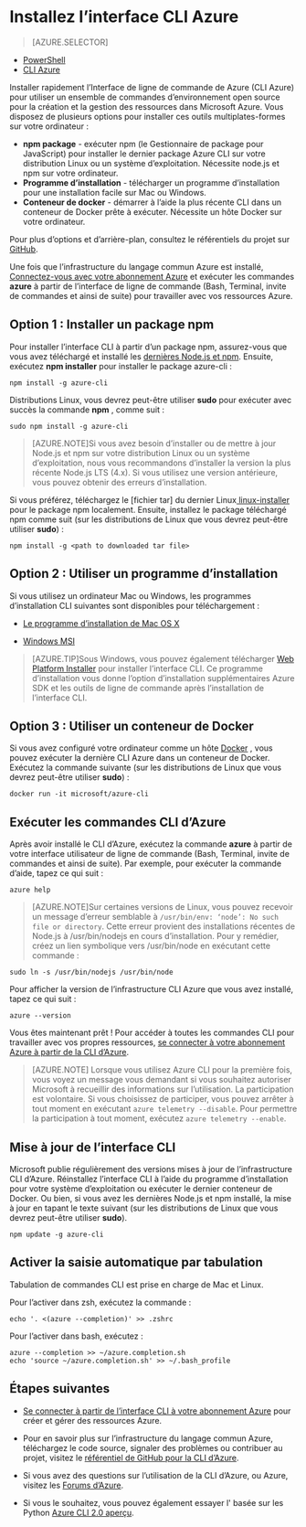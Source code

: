<properties
    pageTitle="Installer l’Interface de ligne de commande Azure | Microsoft Azure"
    description="Installer Azure Interface de ligne de commande (CLI) pour Mac, Linux et Windows Démarrer l’utilisation des services Azure"
    editor=""
    manager="timlt"
    documentationCenter=""
    authors="squillace"
    services="virtual-machines-linux,virtual-network,storage,azure-resource-manager"
    tags="azure-resource-manager,azure-service-management"/>

<tags
    ms.service="multiple"
    ms.workload="multiple"
    ms.tgt_pltfrm="command-line-interface"
    ms.devlang="na"
    ms.topic="article"
    ms.date="10/04/2016"
    ms.author="rasquill"/>
    
# <a name="install-the-azure-cli"></a>Installez l’interface CLI Azure

> [AZURE.SELECTOR]
- [PowerShell](powershell-install-configure.md)
- [CLI Azure](xplat-cli-install.md)

Installer rapidement l’Interface de ligne de commande de Azure (CLI Azure) pour utiliser un ensemble de commandes d’environnement open source pour la création et la gestion des ressources dans Microsoft Azure. Vous disposez de plusieurs options pour installer ces outils multiplates-formes sur votre ordinateur : 

* **npm package** - exécuter npm (le Gestionnaire de package pour JavaScript) pour installer le dernier package Azure CLI sur votre distribution Linux ou un système d’exploitation. Nécessite node.js et npm sur votre ordinateur.
* **Programme d’installation** - télécharger un programme d’installation pour une installation facile sur Mac ou Windows.
* **Conteneur de docker** - démarrer à l’aide la plus récente CLI dans un conteneur de Docker prête à exécuter. Nécessite un hôte Docker sur votre ordinateur.
    
Pour plus d’options et d’arrière-plan, consultez le référentiels du projet sur [GitHub](https://github.com/azure/azure-xplat-cli). 

Une fois que l’infrastructure du langage commun Azure est installé, [Connectez-vous avec votre abonnement Azure](xplat-cli-connect.md) et exécuter les commandes **azure** à partir de l’interface de ligne de commande (Bash, Terminal, invite de commandes et ainsi de suite) pour travailler avec vos ressources Azure.



## <a name="option-1-install-an-npm-package"></a>Option 1 : Installer un package npm

Pour installer l’interface CLI à partir d’un package npm, assurez-vous que vous avez téléchargé et installé les [dernières Node.js et npm](https://nodejs.org/en/download/package-manager/). Ensuite, exécutez **npm installer** pour installer le package azure-cli : 

    npm install -g azure-cli

Distributions Linux, vous devrez peut-être utiliser **sudo** pour exécuter avec succès la commande __npm__ , comme suit :

    sudo npm install -g azure-cli

> [AZURE.NOTE]Si vous avez besoin d’installer ou de mettre à jour Node.js et npm sur votre distribution Linux ou un système d’exploitation, nous vous recommandons d’installer la version la plus récente Node.js LTS (4.x). Si vous utilisez une version antérieure, vous pouvez obtenir des erreurs d’installation. 

Si vous préférez, téléchargez le [fichier tar] du dernier Linux[ linux-installer] pour le package npm localement. Ensuite, installez le package téléchargé npm comme suit (sur les distributions de Linux que vous devrez peut-être utiliser **sudo**) :

    npm install -g <path to downloaded tar file>

## <a name="option-2-use-an-installer"></a>Option 2 : Utiliser un programme d’installation

Si vous utilisez un ordinateur Mac ou Windows, les programmes d’installation CLI suivantes sont disponibles pour téléchargement :

* [Le programme d’installation de Mac OS X][mac-installer]

* [Windows MSI][windows-installer] 

>[AZURE.TIP]Sous Windows, vous pouvez également télécharger [Web Platform Installer](https://go.microsoft.com/?linkid=9828653) pour installer l’interface CLI. Ce programme d’installation vous donne l’option d’installation supplémentaires Azure SDK et les outils de ligne de commande après l’installation de l’interface CLI. 


## <a name="option-3-use-a-docker-container"></a>Option 3 : Utiliser un conteneur de Docker

Si vous avez configuré votre ordinateur comme un hôte [Docker](https://docs.docker.com/engine/understanding-docker/) , vous pouvez exécuter la dernière CLI Azure dans un conteneur de Docker. Exécutez la commande suivante (sur les distributions de Linux que vous devrez peut-être utiliser **sudo**) :

```
docker run -it microsoft/azure-cli
```


## <a name="run-azure-cli-commands"></a>Exécuter les commandes CLI d’Azure
Après avoir installé le CLI d’Azure, exécutez la commande **azure** à partir de votre interface utilisateur de ligne de commande (Bash, Terminal, invite de commandes et ainsi de suite). Par exemple, pour exécuter la commande d’aide, tapez ce qui suit :

```
azure help
```
> [AZURE.NOTE]Sur certaines versions de Linux, vous pouvez recevoir un message d’erreur semblable à `/usr/bin/env: ‘node’: No such file or directory`. Cette erreur provient des installations récentes de Node.js à /usr/bin/nodejs en cours d’installation. Pour y remédier, créez un lien symbolique vers /usr/bin/node en exécutant cette commande :

```
sudo ln -s /usr/bin/nodejs /usr/bin/node
```

Pour afficher la version de l’infrastructure CLI Azure que vous avez installé, tapez ce qui suit :

```
azure --version
```

Vous êtes maintenant prêt ! Pour accéder à toutes les commandes CLI pour travailler avec vos propres ressources, [se connecter à votre abonnement Azure à partir de la CLI d’Azure](xplat-cli-connect.md).

>[AZURE.NOTE] Lorsque vous utilisez Azure CLI pour la première fois, vous voyez un message vous demandant si vous souhaitez autoriser Microsoft à recueillir des informations sur l’utilisation. La participation est volontaire. Si vous choisissez de participer, vous pouvez arrêter à tout moment en exécutant `azure telemetry --disable`. Pour permettre la participation à tout moment, exécutez `azure telemetry --enable`.


## <a name="update-the-cli"></a>Mise à jour de l’interface CLI

Microsoft publie régulièrement des versions mises à jour de l’infrastructure CLI d’Azure. Réinstallez l’interface CLI à l’aide du programme d’installation pour votre système d’exploitation ou exécuter le dernier conteneur de Docker. Ou bien, si vous avez les dernières Node.js et npm installé, la mise à jour en tapant le texte suivant (sur les distributions de Linux que vous devrez peut-être utiliser **sudo**).

```
npm update -g azure-cli
```

## <a name="enable-tab-completion"></a>Activer la saisie automatique par tabulation

Tabulation de commandes CLI est prise en charge de Mac et Linux.

Pour l’activer dans zsh, exécutez la commande :

```
echo '. <(azure --completion)' >> .zshrc
```

Pour l’activer dans bash, exécutez :

```
azure --completion >> ~/azure.completion.sh
echo 'source ~/azure.completion.sh' >> ~/.bash_profile
```


## <a name="next-steps"></a>Étapes suivantes 

* [Se connecter à partir de l’interface CLI à votre abonnement Azure](xplat-cli-connect.md) pour créer et gérer des ressources Azure.

* Pour en savoir plus sur l’infrastructure du langage commun Azure, téléchargez le code source, signaler des problèmes ou contribuer au projet, visitez le [référentiel de GitHub pour la CLI d’Azure](https://github.com/azure/azure-xplat-cli).

* Si vous avez des questions sur l’utilisation de la CLI d’Azure, ou Azure, visitez les [Forums d’Azure](https://social.msdn.microsoft.com/Forums/en-US/home?forum=azurescripting).

* Si vous le souhaitez, vous pouvez également essayer l' basée sur les Python [Azure CLI 2.0 aperçu](https://github.com/azure/azure-cli).

[mac-installer]: http://aka.ms/mac-azure-cli
[windows-installer]: http://aka.ms/webpi-azure-cli
[linux-installer]: http://aka.ms/linux-azure-cli
[cliasm]: virtual-machines-command-line-tools.md
[cliarm]: ./virtual-machines/azure-cli-arm-commands.md
